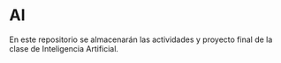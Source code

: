 # AI
En este repositorio se almacenarán las actividades y proyecto final de la clase de Inteligencia Artificial. 
